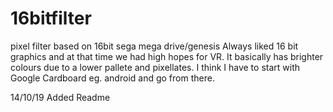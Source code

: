 # 16bitfilter
pixel filter based on 16bit sega mega drive/genesis
Always liked 16 bit graphics and at that time we had high hopes for VR. It basically has brighter colours due to a lower pallete and pixellates. I think I have to start with Google Cardboard eg. android and go from there.

14/10/19 Added Readme
